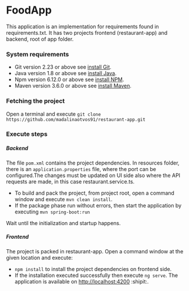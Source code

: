 # FoodApp
This application is an implementation for requirements found in requirements.txt.
It has two projects frontend (restaurant-app) and backend, root of app folder.

### System requirements
* Git version 2.23 or above see [install Git](https://git-scm.com/book/en/v2/Getting-Started-Installing-Git).
* Java version 1.8 or above see [install Java](https://docs.oracle.com/javase/8/docs/technotes/guides/install/install_overview.html
).
* Npm version 6.12.0 or above see [install NPM](https://docs.npmjs.com/downloading-and-installing-node-js-and-npm).
* Maven version 3.6.0 or above see [install Maven](https://maven.apache.org/install.html).

### Fetching the project
Open a terminal and execute ```git clone https://github.com/madalinaotvos91/restaurant-app.git```
### Execute steps
##### Backend
The file ```pom.xml``` contains the project dependencies.
In resources folder, there is an ```application.properties``` file, where the port can be configured.The changes must be updated
on UI side also where the API requests are made, in this case restaurant.service.ts.
* To build and pack the project, from project root, open a command window and execute ```mvn clean install```.
* If the package phase run without errors, then start the application by executing ```mvn spring-boot:run```

Wait until the initialization and startup happens.
##### Frontend

The project is packed in restaurant-app. Open a command window at the given location and execute:
* ```npm install``` to install the project dependencies on frontend side.
* If the installation executed successfully then execute ```ng serve```. The application is available on
[http://localhost:4200](http://localhost:4200) :shipit:.


